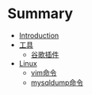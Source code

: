 # Summary

* [Introduction](README.md)
* [工具]()
	* [谷歌插件](Google_ext\gg-extension.md)
* [Linux]()
	* [vim命令](Linux\vim.md)
	* [mysqldump命令](Linux\mysqldump.md)
